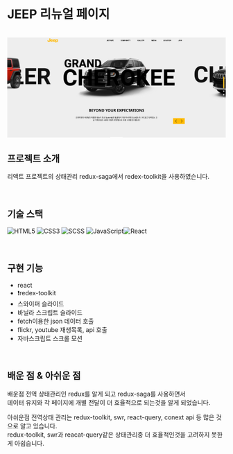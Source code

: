 # JEEP 리뉴얼 페이지

<p align="center">
  <br>
  <img src="./public/img/jeep.png">
  <br>
</p>

## 프로젝트 소개

<p align="justify">
리액트 프로젝트의 상태관리 redux-saga에서 redex-toolkit을 사용하였슨니다.

</p>

<br>

## 기술 스택

![HTML5](https://img.shields.io/badge/-HTML5-F05032?style=for-the-badge&logo=html5&logoColor=ffffff) ![CSS3](https://img.shields.io/badge/-CSS3-007ACC?style=for-the-badge&logo=css3)  ![SCSS](https://img.shields.io/badge/Scss-cc6699?style=for-the-badge&logo=Sass&logoColor=white)    ![JavaScript](https://img.shields.io/badge/-JavaScript-%23F7DF1C?style=for-the-badge&logo=javascript&logoColor=000000&labelColor=%23F7DF1C&color=%23FFCE5A)![React](https://img.shields.io/badge/-React-222222?style=for-the-badge&logo=react)

<br>

## 구현 기능

- react
- ❗️redex-toolkit
- 스와이퍼 슬라이드
- 바닐라 스크립트 슬라이드
- fetch이용한 json 데이터 호출
- flickr, youtube 재생목록, api 호출
- 자바스크립트 스크롤 모션

<br>

## 배운 점 & 아쉬운 점

배운점
전역 상태관리인 redux를 알게 되고 redux-saga를 사용하면서 <br> 데이터 유지와 각 페이지에 개별 전달이 더 효율적으로 되는것을 알게 되었습니다.

아쉬운점
전역상태 관리는 redux-toolkit, swr, react-query, conext api 등 많은 것으로 알고 있습니다. <br>redux-toolkit, swr과 reacat-query같은 상태관리중 더 효율적인것을 고려하지 못한게 아쉽습니다.
